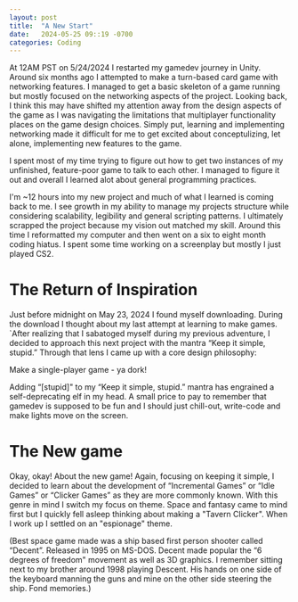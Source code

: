 ```yaml
---
layout: post
title:  "A New Start"
date:   2024-05-25 09::19 -0700
categories: Coding
---
```


At 12AM PST on 5/24/2024 I restarted my gamedev journey in Unity. Around six months ago I attempted to make a turn-based card game with networking features. I managed to get a basic skeleton of a game running but mostly focused on the networking aspects of the project. Looking back, I think this may have shifted my attention away from the design aspects of the game as I was navigating the limitations that multiplayer functionality places on the game design choices. Simply put, learning and implementing networking made it difficult for me to get excited about conceptulizing, let alone, implementing new features to the game.

I spent most of my time trying to figure out how to get two instances of my unfinished, feature-poor game to talk to each other. I managed to figure it out and overall I learned alot about general programming practices.

I'm ~12 hours into my new project and much of what I learned is coming back to me. I see growth in my ability to manage my projects structure while considering scalability, legibility and general scripting patterns. I ultimately scrapped the project because my vision out matched my skill. Around this time I reformatted my computer and then went on a six to eight month coding hiatus. I spent some time working on a screenplay but mostly I just played CS2.

# The Return of Inspiration

Just before midnight on May 23, 2024 I found myself downloading. During the download I thought about my last attempt at learning to make games.  `After realizing that I sabatoged myself during my previous adventure, I decided to approach this next project with the mantra “Keep it simple, stupid.” Through that lens I came up with a core design philosophy:

Make a single-player game - ya dork!

Adding “[stupid]" to my “Keep it simple, stupid.” mantra has engrained a self-deprecating elf in my head. A small price to pay to remember that gamedev is supposed to be fun and I should just chill-out, write-code and make lights move on the screen.

# The New game

Okay, okay! About the new game! Again, focusing on keeping it simple, I decided to learn about the development of “Incremental Games” or “Idle Games” or “Clicker Games” as they are more commonly known. With this genre in mind I switch my focus on theme. Space and fantasy came to mind first but I quickly fell asleep thinking about making a "Tavern Clicker". When I work up I settled on an "espionage" theme. 

(Best space game made was a ship based first person shooter called “Decent”. Released in 1995 on MS-DOS. Decent made popular the “6 degrees of freedom" movement as well as 3D graphics. I remember sitting next to my brother around 1998 playing Descent. His hands on one side of the keyboard manning the guns and mine on the other side steering the ship. Fond memories.)
